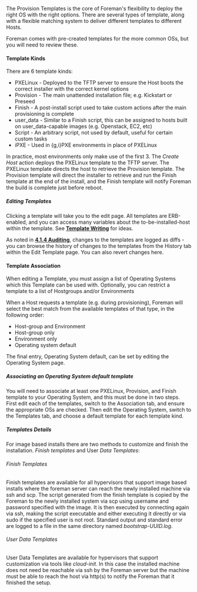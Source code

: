 
The Provision Templates is the core of Foreman's flexibility to deploy the right OS with the right options. There are several types of template, along with a flexible matching system to deliver different templates to different Hosts.

Foreman comes with pre-created templates for the more common OSs, but you will need to review these.

#### Template Kinds

There are 6 template kinds:

* PXELinux  - Deployed to the TFTP server to ensure the Host boots the correct installer with the correct kernel options
* Provision - The main unattended installation file; e.g. Kickstart or Preseed
* Finish    - A post-install script used to take custom actions after the main provisioning is complete
* user_data - Similar to a Finish script, this can be assigned to hosts built on user_data-capable images (e.g. Openstack, EC2, etc)
* Script    - An arbitrary script, not used by default, useful for certain custom tasks
* iPXE      - Used in {g,i}PXE environments in place of PXELinux

In practice, most environments only make use of the first 3. The *Create Host* action deploys the PXELinux template to the TFTP server. The PXELinux template directs the host to retrieve the Provision template. The Provision template will direct the installer to retrieve and run the Finish template at the end of the install, and the Finish template will notify Foreman the build is complete just before reboot.

##### Editing Templates

Clicking a template will take you to the edit page. All templates are
ERB-enabled, and you can access many variables about the to-be-installed-host
within the template. See [**Template Writing**](http://theforeman.org/projects/foreman/wiki/TemplateWriting) for ideas.

As noted in [**4.1.4 Auditing**](manuals/{{page.version}}/index.html#4.1.4Auditing), changes to the templates are logged as diffs - you can browse the history of changes to the templates from the History tab within the Edit Template page. You can also revert changes here.

#### Template Association

When editing a Template, you must assign a list of Operating Systems which this Template can be used with. Optionally, you can restrict a template to a list of Hostgroups and/or Environments

When a Host requests a template (e.g. during provisioning), Foreman will select the best match from the available templates of that type, in the following order:

* Host-group and Environment
* Host-group only
* Environment only
* Operating system default

The final entry, Operating System default, can be set by editing the Operating System page.

##### Associating an Operating System default template

You will need to associate at least one PXELinux, Provision, and Finish template to your Operating System, and this must be done in two steps. First edit each of the templates, switch to the Association tab, and ensure the appropriate OSs are checked. Then edit the Operating System, switch to the Templates tab, and choose a default template for each template kind.

##### Templates Details
For image based installs there are two methods to customize and finish the installation. *Finish templates* and User *Data Templates*:
###### Finish Templates
Finish templates are available for all hypervisors that support image based installs where the foreman server can reach the newly installed machine via ssh and scp. The script generated from the finish template is copied by the Foreman to the newly installed system via scp using username and password specified with the image. It is then executed by connecting again via ssh, making the script executable and either executing it directly or via sudo if the specified user is not root. Standard output and standard error are logged to a file in the same directory named *bootstrap-UUID.log*.

###### User Data Templates
User Data Templates are available for hypervisors that support customization via tools like *cloud-init*. In this case the installed machine does not need be reachable via ssh by the Foreman server but the machine must be able to reach the host via http(s) to notify the Foreman that it finished the setup.
